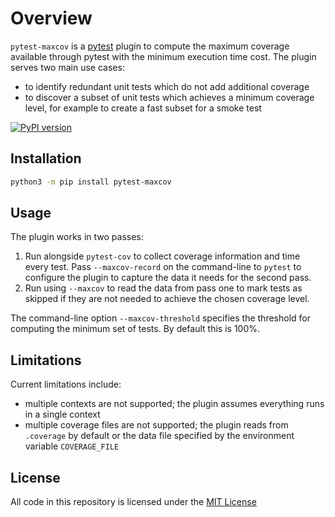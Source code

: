 # Overview

`pytest-maxcov` is a [pytest](https://pypi.org/project/pytest/) plugin to compute the maximum coverage available through pytest with the minimum execution time cost. The plugin serves two main use cases:

* to identify redundant unit tests which do not add additional coverage
* to discover a subset of unit tests which achieves a minimum coverage level, for example to create a fast subset for a smoke test

[![PyPI version](https://badge.fury.io/py/pytest-maxcov.svg)](https://badge.fury.io/py/pytest-maxcov)

## Installation

``` bash
python3 -m pip install pytest-maxcov
```

## Usage

The plugin works in two passes:

1. Run alongside `pytest-cov` to collect coverage information and time every test. Pass `--maxcov-record` on the command-line to `pytest` to configure the plugin to capture the data it needs for the second pass.
2. Run using `--maxcov` to read the data from pass one to mark tests as skipped if they are not needed to achieve the chosen coverage level.

The command-line option `--maxcov-threshold` specifies the threshold for computing the minimum set of tests. By default this is 100%.

## Limitations

Current limitations include:

* multiple contexts are not supported; the plugin assumes everything runs in a single context
* multiple coverage files are not supported; the plugin reads from `.coverage` by default or the data file specified by the environment variable `COVERAGE_FILE`

## License

All code in this repository is licensed under the [MIT License](https://github.com/masaccio/pytest-maxcov/blob/master/LICENSE)
